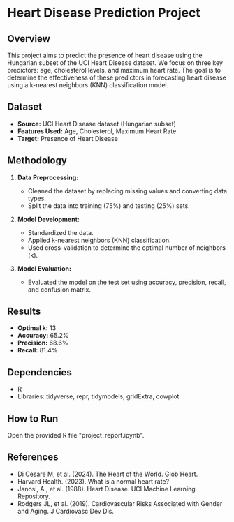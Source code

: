 # Heart Disease Prediction Project

## Overview
This project aims to predict the presence of heart disease using the Hungarian subset of the UCI Heart Disease dataset. We focus on three key predictors: age, cholesterol levels, and maximum heart rate. The goal is to determine the effectiveness of these predictors in forecasting heart disease using a k-nearest neighbors (KNN) classification model.

## Dataset
- **Source:** UCI Heart Disease dataset (Hungarian subset)
- **Features Used:** Age, Cholesterol, Maximum Heart Rate
- **Target:** Presence of Heart Disease

## Methodology
1. **Data Preprocessing:**
   - Cleaned the dataset by replacing missing values and converting data types.
   - Split the data into training (75%) and testing (25%) sets.

2. **Model Development:**
   - Standardized the data.
   - Applied k-nearest neighbors (KNN) classification.
   - Used cross-validation to determine the optimal number of neighbors (k).

3. **Model Evaluation:**
   - Evaluated the model on the test set using accuracy, precision, recall, and confusion matrix.

## Results
- **Optimal k:** 13
- **Accuracy:** 65.2%
- **Precision:** 68.6%
- **Recall:** 81.4%

## Dependencies
- R
- Libraries: tidyverse, repr, tidymodels, gridExtra, cowplot

## How to Run
Open the provided R file "project_report.ipynb".

## References
- Di Cesare M, et al. (2024). The Heart of the World. Glob Heart.
- Harvard Health. (2023). What is a normal heart rate?
- Janosi, A., et al. (1988). Heart Disease. UCI Machine Learning Repository.
- Rodgers JL, et al. (2019). Cardiovascular Risks Associated with Gender and Aging. J Cardiovasc Dev Dis.

